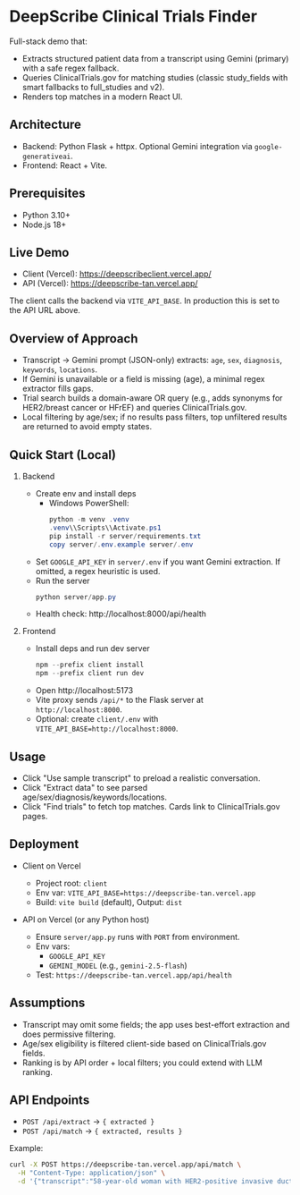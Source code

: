 # DeepScribe Clinical Trials Finder

Full-stack demo that:

- Extracts structured patient data from a transcript using Gemini (primary) with a safe regex fallback.
- Queries ClinicalTrials.gov for matching studies (classic study_fields with smart fallbacks to full_studies and v2).
- Renders top matches in a modern React UI.

## Architecture

- Backend: Python Flask + httpx. Optional Gemini integration via `google-generativeai`.
- Frontend: React + Vite.

## Prerequisites

- Python 3.10+
- Node.js 18+

## Live Demo

- Client (Vercel): https://deepscribeclient.vercel.app/
- API (Vercel): https://deepscribe-tan.vercel.app/

The client calls the backend via `VITE_API_BASE`. In production this is set to the API URL above.

## Overview of Approach

- Transcript → Gemini prompt (JSON-only) extracts: `age`, `sex`, `diagnosis`, `keywords`, `locations`.
- If Gemini is unavailable or a field is missing (age), a minimal regex extractor fills gaps.
- Trial search builds a domain-aware OR query (e.g., adds synonyms for HER2/breast cancer or HFrEF) and queries ClinicalTrials.gov.
- Local filtering by age/sex; if no results pass filters, top unfiltered results are returned to avoid empty states.

## Quick Start (Local)

1. Backend
   - Create env and install deps
     - Windows PowerShell:
       ```powershell
       python -m venv .venv
       .venv\\Scripts\\Activate.ps1
       pip install -r server/requirements.txt
       copy server/.env.example server/.env
       ```
   - Set `GOOGLE_API_KEY` in `server/.env` if you want Gemini extraction. If omitted, a regex heuristic is used.
   - Run the server
     ```powershell
     python server/app.py
     ```
   - Health check: http://localhost:8000/api/health

2. Frontend
   - Install deps and run dev server
     ```powershell
     npm --prefix client install
     npm --prefix client run dev
     ```
   - Open http://localhost:5173
   - Vite proxy sends `/api/*` to the Flask server at `http://localhost:8000`.
   - Optional: create `client/.env` with `VITE_API_BASE=http://localhost:8000`.

## Usage

- Click "Use sample transcript" to preload a realistic conversation.
- Click "Extract data" to see parsed age/sex/diagnosis/keywords/locations.
- Click "Find trials" to fetch top matches. Cards link to ClinicalTrials.gov pages.

## Deployment

- Client on Vercel
  - Project root: `client`
  - Env var: `VITE_API_BASE=https://deepscribe-tan.vercel.app`
  - Build: `vite build` (default), Output: `dist`

- API on Vercel (or any Python host)
  - Ensure `server/app.py` runs with `PORT` from environment.
  - Env vars:
    - `GOOGLE_API_KEY`
    - `GEMINI_MODEL` (e.g., `gemini-2.5-flash`)
  - Test: `https://deepscribe-tan.vercel.app/api/health`

## Assumptions

- Transcript may omit some fields; the app uses best-effort extraction and does permissive filtering.
- Age/sex eligibility is filtered client-side based on ClinicalTrials.gov fields.
- Ranking is by API order + local filters; you could extend with LLM ranking.

## API Endpoints

- `POST /api/extract` → `{ extracted }`
- `POST /api/match` → `{ extracted, results }`

Example:
```bash
curl -X POST https://deepscribe-tan.vercel.app/api/match \
  -H "Content-Type: application/json" \
  -d '{"transcript":"58-year-old woman with HER2-positive invasive ductal carcinoma..."}'
```


